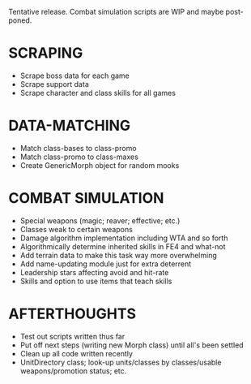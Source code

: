 Tentative release. Combat simulation scripts are WIP and maybe post-poned.

SCRAPING
====
- Scrape boss data for each game
- Scrape support data
- Scrape character and class skills for all games

DATA-MATCHING
===
- Match class-bases to class-promo
- Match class-promo to class-maxes
- Create GenericMorph object for random mooks

COMBAT SIMULATION
===
- Special weapons (magic; reaver; effective; etc.)
- Classes weak to certain weapons
- Damage algorithm implementation including WTA and so forth
- Algorithmically determine inherited skills in FE4 and what-not
- Add terrain data to make this task way more overwhelming
- Add name-updating module just for extra deterrent
- Leadership stars affecting avoid and hit-rate
- Skills and option to use items that teach skills

AFTERTHOUGHTS
===
- Test out scripts written thus far
- Put off next steps (writing new Morph class) until all's been settled
- Clean up all code written recently
- UnitDirectory class; look-up units/classes by classes/usable weapons/promotion status; etc.
